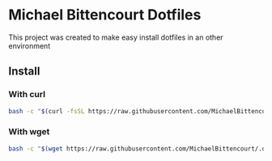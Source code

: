 # Michael Bittencourt Dotfiles

This project was created to make easy install dotfiles in an other environment

## Install

### With curl

```bash
bash -c "$(curl -fsSL https://raw.githubusercontent.com/MichaelBittencourt/.dotfiles/main/download.sh)"
```

### With wget
```bash
bash -c "$(wget https://raw.githubusercontent.com/MichaelBittencourt/.dotfiles/main/download.sh -O -)"
```
